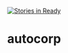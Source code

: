 [![Stories in Ready](https://badge.waffle.io/autocorp/autocorp.svg?label=ready&title=Ready)](http://waffle.io/autocorp/autocorp)

# autocorp

